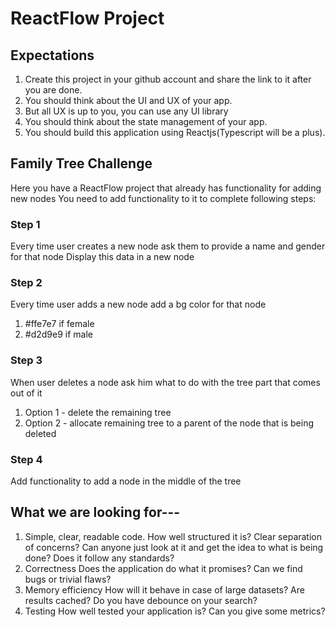 # ReactFlow Project

## Expectations
1. Create this project in your github account and share the link to it after you are done.
2. You should think about the UI and UX of your app.
3. But all UX is up to you, you can use any UI library
4. You should think about the state management of your app.
5. You should build this application using Reactjs(Typescript will be a plus).

## Family Tree Challenge
Here you have a ReactFlow project that already has functionality for adding new nodes
You need to add functionality to it to complete following steps:

### Step 1
Every time user creates a new node ask them to provide a name and gender for that node
Display this data in a new node

### Step 2
Every time user adds a new node add a bg color for that node
1. #ffe7e7 if female
2. #d2d9e9 if male

### Step 3
When user deletes a node ask him what to do with the tree part that comes out of it
1. Option 1 - delete the remaining tree
2. Option 2 - allocate remaining tree to a parent of the node that is being deleted

### Step 4
Add functionality to add a node in the middle of the tree

## What we are looking for---
1. Simple, clear, readable code. How well structured it is? Clear separation of concerns? Can anyone just look at it and get the idea to what is being done? Does it follow any standards?
2. Correctness Does the application do what it promises? Can we find bugs or trivial flaws?
3. Memory efficiency How will it behave in case of large datasets? Are results cached? Do you have debounce on your search?
4. Testing How well tested your application is? Can you give some metrics?
